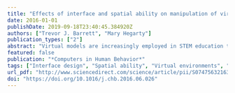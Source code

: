 ```yaml
---
title: "Effects of interface and spatial ability on manipulation of virtual models in a STEM domain"
date: 2016-01-01
publishDate: 2019-09-18T23:40:45.384920Z
authors: ["Trevor J. Barrett", "Mary Hegarty"]
publication_types: ["2"]
abstract: "Virtual models are increasingly employed in STEM education to foster learning about spatial phenomena. However, the roles of the computer interface and students? cognitive abilities in moderating learning and performance with virtual models are not yet well understood. In two experiments students solved spatial organic chemistry problems using a virtual model system. Two aspects of the virtual model interface were manipulated: display dimensionality (stereoscopic vs. monoscopic displays) and the location of the hand-held device used to manipulate the virtual molecules (co-located with the visual display vs. displaced). The experimental task required participants to interpret the spatial structure of organic molecules and to manipulate the models to align them with orientations and configurations depicted by diagrams in Experiment 1 and three-dimensional models in Experiment 2. Co-locating the interaction device with the virtual image led to better performance in both experiments and stereoscopic viewing led to better performance in Experiment 2. The effect of co-location on performance was moderated by spatial ability in Experiment 1, and the effect of providing stereo viewing was moderated by spatial ability in Experiment 2. The results are in line with the ability-as-compensator hypothesis: participants with lower ability uniquely benefited from the treatment, while those with higher ability were not affected by stereo or co-location. The findings suggest that increased fidelity in a virtual model system may be one way of alleviating difficulties of low-spatial participants in learning spatially demanding content in STEM domains."
featured: false
publication: "*Computers in Human Behavior*"
tags: ["Interface design", "Spatial ability", "Virtual environments", "Chemistry education", "Molecular models", "Stereo"]
url_pdf: "http://www.sciencedirect.com/science/article/pii/S074756321630454X"
doi: "https://doi.org/10.1016/j.chb.2016.06.026"
---
```


